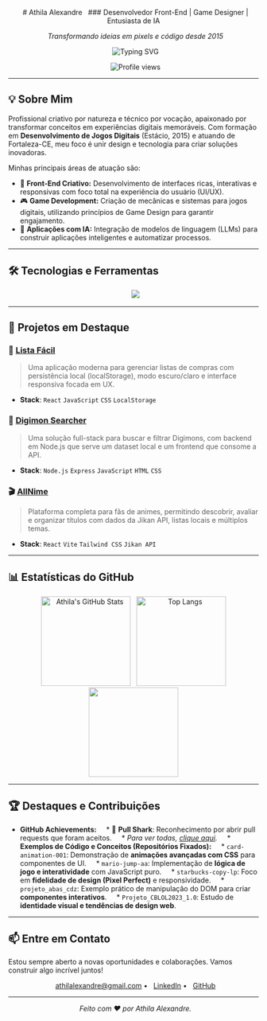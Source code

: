 <div align="center">

  # Athila Alexandre
  ### Desenvolvedor Front-End | Game Designer | Entusiasta de IA

  *Transformando ideias em pixels e código desde 2015*

  <img src="https://readme-typing-svg.demolab.com?font=Fira+Code&pause=1000&center=true&vCenter=true&width=490&lines=Apaixonado+por+Games%2C+UI%2FUX+e+IA;Vamos+construir+algo+incr%C3%ADvel+juntos%3F;Sempre+buscando+novos+desafios%21" alt="Typing SVG" />

  ![Profile views](https://komarev.com/ghpvc/?username=athilalexandre&style=for-the-badge&color=blue)

</div>

---

## 💡 Sobre Mim

Profissional criativo por natureza e técnico por vocação, apaixonado por transformar conceitos em experiências digitais memoráveis. Com formação em **Desenvolvimento de Jogos Digitais** (Estácio, 2015) e atuando de Fortaleza-CE, meu foco é unir design e tecnologia para criar soluções inovadoras.

Minhas principais áreas de atuação são:
* 🎨 **Front-End Criativo:** Desenvolvimento de interfaces ricas, interativas e responsivas com foco total na experiência do usuário (UI/UX).
* 🎮 **Game Development:** Criação de mecânicas e sistemas para jogos digitais, utilizando princípios de Game Design para garantir engajamento.
* 🤖 **Aplicações com IA:** Integração de modelos de linguagem (LLMs) para construir aplicações inteligentes e automatizar processos.

---

## 🛠️ Tecnologias e Ferramentas

<div align="center">
  <img src="https://skillicons.dev/icons?i=react,ts,js,nextjs,nodejs,python,flask,tailwind,vite,git,github,sqlite,html,css,figma" />
</div>

---

## 🚀 Projetos em Destaque

### 📝 [Lista Fácil](https://github.com/athilalexandre/lista-facil-app)
> Uma aplicação moderna para gerenciar listas de compras com persistência local (localStorage), modo escuro/claro e interface responsiva focada em UX.
* **Stack**: `React` `JavaScript` `CSS` `LocalStorage`

### 👾 [Digimon Searcher](https://github.com/athilalexandre/digimon-searcher)
> Uma solução full-stack para buscar e filtrar Digimons, com backend em Node.js que serve um dataset local e um frontend que consome a API.
* **Stack**: `Node.js` `Express` `JavaScript` `HTML` `CSS`

### 🎬 [AllNime](https://github.com/athilalexandre/AllNime)
> Plataforma completa para fãs de animes, permitindo descobrir, avaliar e organizar títulos com dados da Jikan API, listas locais e múltiplos temas.
* **Stack**: `React` `Vite` `Tailwind CSS` `Jikan API`

---

## 📊 Estatísticas do GitHub

<div align="center">
  <img height="180em" src="https://github-readme-stats.vercel.app/api?username=athilalexandre&show_icons=true&theme=tokyonight&hide_border=true&count_private=true" alt="Athila's GitHub Stats" />
  <img height="180em" src="https://github-readme-stats.vercel.app/api/top-langs/?username=athilalexandre&layout=compact&theme=tokyonight&hide_border=true" alt="Top Langs" />
  <img height="180em" src="https://github-readme-streak-stats.herokuapp.com/?user=athilalexandre&theme=tokyonight&hide_border=true" />
</div>

---

## 🏆 Destaques e Contribuições

* **GitHub Achievements:**
    * 🦈 **Pull Shark**: Reconhecimento por abrir pull requests que foram aceitos.
    * *Para ver todas, [clique aqui](https://github.com/athilalexandre?tab=achievements).*
    * **Exemplos de Código e Conceitos (Repositórios Fixados):**
    * `card-animation-001`: Demonstração de **animações avançadas com CSS** para componentes de UI.
    * `mario-jump-aa`: Implementação de **lógica de jogo e interatividade** com JavaScript puro.
    * `starbucks-copy-lp`: Foco em **fidelidade de design (Pixel Perfect)** e responsividade.
    * `projeto_abas_cdz`: Exemplo prático de manipulação do DOM para criar **componentes interativos**.
    * `Projeto_CBLOL2023_1.0`: Estudo de **identidade visual e tendências de design web**.

---

## 📫 Entre em Contato

Estou sempre aberto a novas oportunidades e colaborações. Vamos construir algo incrível juntos!

<div align="center">

  [athilalexandre@gmail.com](mailto:athilalexandre@gmail.com) •
  [LinkedIn](https://www.linkedin.com/in/athila-alexandre/) •
  [GitHub](https://github.com/athilalexandre)

</div>

---

<p align="center">
  <em>Feito com ❤️ por Athila Alexandre.</em>
</p>
